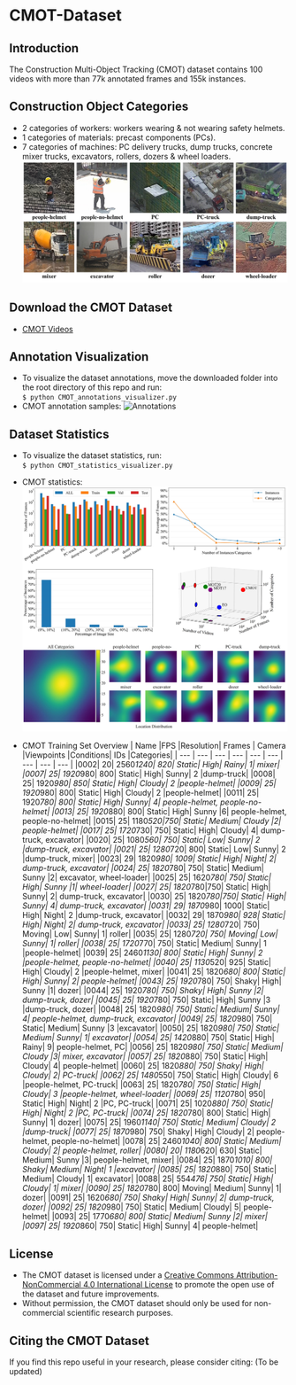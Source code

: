 # CMOT-Dataset
## Introduction
The Construction Multi-Object Tracking (CMOT) dataset contains 100 videos with more than 77k annotated frames and 155k instances.  

## Construction Object Categories
* 2 categories of workers: workers wearing & not wearing safety helmets.
* 1 categories of materials: precast components (PCs).  
* 7 categories of machines: PC delivery trucks, dump trucks, concrete mixer trucks, excavators, rollers, dozers & wheel loaders.
![Categories](https://github.com/XZ-YAN/CMOT-Dataset/blob/main/demo/categories.jpg)  

## Download the CMOT Dataset  
* [CMOT Videos](https://www.aliyundrive.com/s/bJnzTju4Ra8)  

## Annotation Visualization
* To visualize the dataset annotations, move the downloaded folder into the root directory of this repo and run:  
  `$ python CMOT_annotations_visualizer.py`  
* CMOT annotation samples:
![Annotations](https://github.com/XZ-YAN/CMOT-Dataset/blob/main/demo/samples.gif)  

## Dataset Statistics
* To visualize the dataset statistics, run:  
  `$ python CMOT_statistics_visualizer.py`  
* CMOT statistics:  
![Statistics](https://github.com/XZ-YAN/CMOT-Dataset/blob/main/demo/statistics.jpg)

* CMOT Training Set Overview
  | Name     |FPS	       |Resolution|	Frames    |	Camera   |Viewpoints |Conditions|	IDs       |Categories|
  | ---      | ---       | ---      | ---       | ---      | ---       | ---      | ---       | ---      |
  |0002|  20| 2560*1240| 820|	Static| High|	Rainy|	1|	mixer|
  |0007|  25| 1920*980|	800|	Static|	High|	Sunny|	2	|dump-truck|
  |0008|  25|	1920*980| 850|	Static| High|	Cloudy|	2	|people-helmet|
  |0009|  25|	1920*980| 800| Static| High|	Cloudy|	2	|people-helmet|
  |0011|  25|	1920*780|	800|	Static|	High| Sunny|	4|	people-helmet, people-no-helmet|
  |0013|  25|	1920*880|	800|	Static|	High|	Sunny	|6|	people-helmet, people-no-helmet|
  |0015|  25|	1180*520|750| Static|	Medium| Cloudy	|2|	people-helmet|
  |0017|  25|	1720*730|	750| Static| High| Cloudy|	4|	dump-truck, excavator|
  |0020|  25|	1080*560|	750| Static| Low| Sunny|	2	|dump-truck, excavator|
  |0021|  25|	1280*720|	800|	Static|	Low| Sunny|	2	|dump-truck, mixer|
  |0023|  29|	1820*980|	1009|	Static|	High| Night|	2|	dump-truck, excavator|
  |0024|  25|	1820*780|	750| Static| Medium|	Sunny	|2|	excavator, wheel-loader|
  |0025|  25|	1620*780|	750| Static| High|	Sunny	|1|	wheel-loader|
  |0027|  25|	1820*780|750|	Static|	High| Sunny|	2|	dump-truck, excavator|
  |0030|  25|	1820*780|750|	Static|	High|	Sunny|	4|	dump-truck, excavator|
  |0031|  29|	1870*980|	1000|	Static| High| Night|	2	|dump-truck, excavator|
  |0032|  29|	1870*980|	928| Static| High|	Night|	2|	dump-truck, excavator|
  |0033|  25|	1280*720|	750| Moving| Low|	Sunny|	1| 	roller|
  |0035|	25|	1280*720|	750| Moving| Low|	Sunny|	1| 	roller|
  |0038|	25|	1720*770|	750| Static| Medium|	Sunny|	1	|people-helmet|
  |0039|	25|	2460*1130| 800|	Static|	High|	Sunny|	2	|people-helmet, people-no-helmet|
  |0040|	25|	1130*520|	925| Static|	High|	Cloudy|	2	|people-helmet, mixer|
  |0041|	25|	1820*680|	800| Static|	High|	Sunny|	2|	people-helmet|
  |0043|	25|	1920*780|	750| Shaky|	High|	Sunny	|1|	dozer|
  |0044|	25|	1920*780|	750| Shaky|	High|	Sunny	|2|	dump-truck, dozer|
  |0045|	25|	1920*780|	750| Static|	High|	Sunny	|3	|dump-truck, dozer|
  |0048|	25|	1820*980|	750| Static|	Medium|	Sunny|	4|	people-helmet, dump-truck, excavator|
  |0049|	25|	1820*980|	750| Static|	Medium|	Sunny	|3	|excavator|
  |0050|	25|	1820*980|	750| Static|	Medium|	Sunny|	1|	excavator|
  |0054|	25| 1420*880|	750| Static|	High|	Rainy|	9|	people-helmet, PC|
  |0056|	25|	1820*980|	750| Static|	Medium|	Cloudy	|3|	mixer, excavator|
  |0057|	25|	1820*880|	750| Static|	High|	Cloudy|	4|	people-helmet|
  |0060|	25|	1820*880|	750| Shaky|	High|	Cloudy|	2|	PC-truck|
  |0062|	25|	1480*550|	750| Static|	High|	Cloudy|	6	|people-helmet, PC-truck|
  |0063|	25|	1820*780|	750| Static|	High|	Cloudy|	3	|people-helmet, wheel-loader|
  |0069|	25|	1120*780|	950| Static|	High|	Night|	2	|PC, PC-truck|
  |0071|	25|	1020*880|	750| Static|	High|	Night|	2	|PC, PC-truck|
  |0074|	25|	1820*780|	800| Static|	High|	Sunny|	1|	dozer|
  |0075|	25|	1960*1140| 750|	Static|	Medium|	Cloudy|	2	|dump-truck|
  |0077|	25|	1870*980|	750| Shaky|	High|	Cloudy|	2|	people-helmet, people-no-helmet|
  |0078|	25|	2460*1040| 800|	Static|	Medium|	Cloudy|	2|	people-helmet, roller|
  |0080|	20|	1180*620|	630| Static|	Medium|	Sunny	|3|	people-helmet, mixer|
  |0084|	25|	1870*1010| 800|	Shaky|	Medium|	Night|	1	|excavator|
  |0085|	25|	1820*880|	750| Static|	Medium|	Cloudy|	1|	excavator|
  |0088|	25|	554*476|	750| Static|	High|	Cloudy|	1|	mixer|
  |0090|	25|	1820*780|	800| Moving|	Medium|	Sunny|	1|	dozer|
  |0091|	25|	1620*680|	750| Shaky|	High|	Sunny|	2|	dump-truck, dozer|
  |0092|	25|	1820*980|	750| Static|	Medium|	Cloudy|	5|	people-helmet|
  |0093|	25|	1770*680|	800| Static|	Medium|	Sunny	|2|	mixer|
  |0097|	25|	1920*860|	750| Static|	High|	Sunny|	4|	people-helmet|



## License
* The CMOT dataset is licensed under a [Creative Commons Attribution-NonCommercial 4.0 International License](http://creativecommons.org/licenses/by-nc/4.0/) to promote the open use of the dataset and future improvements.
* Without permission, the CMOT dataset should only be used for non-commercial scientific research purposes.  

## Citing the CMOT Dataset
If you find this repo useful in your research, please consider citing: (To be updated)
